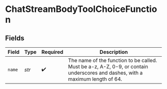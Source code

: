 # ChatStreamBodyToolChoiceFunction


## Fields

| Field                                                                                                                         | Type                                                                                                                          | Required                                                                                                                      | Description                                                                                                                   |
| ----------------------------------------------------------------------------------------------------------------------------- | ----------------------------------------------------------------------------------------------------------------------------- | ----------------------------------------------------------------------------------------------------------------------------- | ----------------------------------------------------------------------------------------------------------------------------- |
| `name`                                                                                                                        | *str*                                                                                                                         | :heavy_check_mark:                                                                                                            | The name of the function to be called. Must be a-z, A-Z, 0-9, or contain underscores and dashes, with a maximum length of 64. |